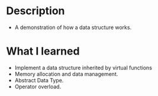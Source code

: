 # Description
* A demonstration of how a data structure works.
# What I learned
* Implement a data structure inherited by virtual functions
* Memory allocation and data management.
* Abstract Data Type.
* Operator overload.
